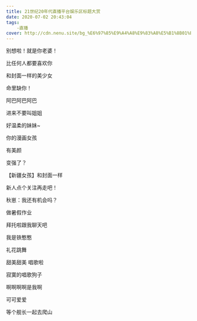 ```yaml
---
title: 21世纪20年代直播平台娱乐区标题大赏
date: 2020-07-02 20:43:04
tags:
    -直播
cover: http://cdn.nenu.site/bg_%E6%97%85%E9%A4%A8%E9%83%A8%E5%B1%8B01%E6%98%BC.jpg
---
```


别想啦！就是你老婆！

比任何人都要喜欢你

和封面一样的美少女

命里缺你！

阿巴阿巴阿巴

进来不要叫姐姐

好温柔的妹妹~

你的漫画女孩

有美颜

变强了？

【新疆女孩】和封面一样

新人点个关注再走吧！

秋崽：我还有机会吗？

做暑假作业

拜托啦跟我聊天吧

我是铁憨憨

礼花跳舞

甜美甜美 唱歌啦

寂寞的唱歌狗子

啊啊啊啊是我啊

可可爱爱

等个舰长一起去爬山